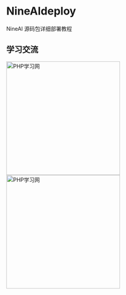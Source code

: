 # NineAIdeploy
NineAI 源码包详细部署教程

## 学习交流

<div>
  <img src="https://github.com/feifei985/NineAIdeploy/blob/main/assets/weixin/qun.JPG?raw=true" alt="PHP学习网" style="display: inline-block; width: 300px;">
  <img src="https://github.com/feifei985/NineAIdeploy/blob/main/assets/weixin/qun.JPG?raw=true" alt="PHP学习网" style="display: inline-block; width: 300px;">
</div>